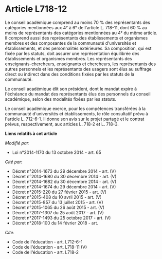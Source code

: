 # Article L718-12

Le conseil académique comprend au moins 70 % des représentants des catégories mentionnées aux 4° à 6° de l'article L. 718-11,
dont 60 % au moins de représentants des catégories mentionnées au 4° du même article. Il comprend aussi des représentants des
établissements et organismes membres et des composantes de la communauté d'universités et établissements, et des
personnalités extérieures. Sa composition, qui est fixée par les statuts, doit assurer une représentation équilibrée des
établissements et organismes membres. Les représentants des enseignants-chercheurs, enseignants et chercheurs, les
représentants des autres personnels et les représentants des usagers sont élus au suffrage direct ou indirect dans des
conditions fixées par les statuts de la communauté.

Le conseil académique élit son président, dont le mandat expire à l'échéance du mandat des représentants élus des personnels
du conseil académique, selon des modalités fixées par les statuts. 

Le conseil académique exerce, pour les compétences transférées à la communauté d'universités et établissements, le rôle
consultatif prévu à l'article L. 712-6-1. Il donne son avis sur le projet partagé et le contrat prévus, respectivement, aux
articles L. 718-2 et L. 718-3.

**Liens relatifs à cet article**

_Modifié par_:

  - Loi n°2014-1170 du 13 octobre 2014 - art. 65

_Cité par_:

  - Décret n°2014-1673 du 29 décembre 2014 - art. (V)
  - Décret n°2014-1680 du 30 décembre 2014 - art. (V)
  - Décret n°2014-1682 du 30 décembre 2014 - art. (V)
  - Décret n°2014-1674 du 29 décembre 2014 - art. (V)
  - Décret n°2015-220 du 27 février 2015 - art. (V)
  - Décret n°2015-408 du 10 avril 2015 - art. (V)
  - Décret n°2015-857 du 13 juillet 2015 - art. (V)
  - Décret n°2015-1065 du 26 août 2015 - art. (V)
  - Décret n°2017-1307 du 25 août 2017 - art. (V)
  - Décret n°2017-1493 du 25 octobre 2017 - art. (V)
  - Décret n°2018-100 du 14 février 2018 - art.

_Cite_:

  - Code de l'éducation - art. L712-6-1
  - Code de l'éducation - art. L718-11 (V)
  - Code de l'éducation - art. L718-2
